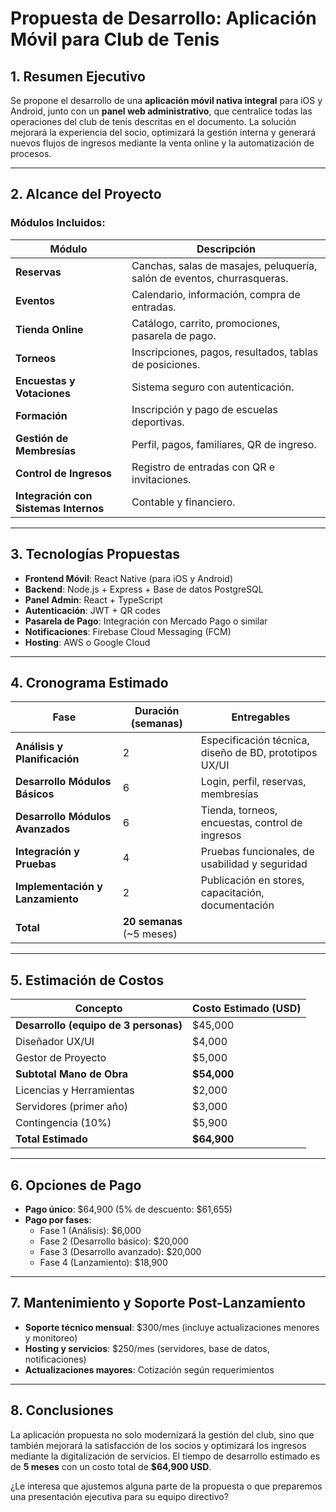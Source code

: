 # Propuesta de Desarrollo: Aplicación Móvil para Club de Tenis

## 1. Resumen Ejecutivo

Se propone el desarrollo de una **aplicación móvil nativa integral** para iOS y Android, junto con un **panel web administrativo**, que centralice todas las operaciones del club de tenis descritas en el documento. La solución mejorará la experiencia del socio, optimizará la gestión interna y generará nuevos flujos de ingresos mediante la venta online y la automatización de procesos.

---

## 2. Alcance del Proyecto

### Módulos Incluidos:

| Módulo | Descripción |
|--------|-------------|
| **Reservas** | Canchas, salas de masajes, peluquería, salón de eventos, churrasqueras. |
| **Eventos** | Calendario, información, compra de entradas. |
| **Tienda Online** | Catálogo, carrito, promociones, pasarela de pago. |
| **Torneos** | Inscripciones, pagos, resultados, tablas de posiciones. |
| **Encuestas y Votaciones** | Sistema seguro con autenticación. |
| **Formación** | Inscripción y pago de escuelas deportivas. |
| **Gestión de Membresías** | Perfil, pagos, familiares, QR de ingreso. |
| **Control de Ingresos** | Registro de entradas con QR e invitaciones. |
| **Integración con Sistemas Internos** | Contable y financiero. |

---

## 3. Tecnologías Propuestas

- **Frontend Móvil**: React Native (para iOS y Android)
- **Backend**: Node.js + Express + Base de datos PostgreSQL
- **Panel Admin**: React + TypeScript
- **Autenticación**: JWT + QR codes
- **Pasarela de Pago**: Integración con Mercado Pago o similar
- **Notificaciones**: Firebase Cloud Messaging (FCM)
- **Hosting**: AWS o Google Cloud

---

## 4. Cronograma Estimado

| Fase | Duración (semanas) | Entregables |
|------|---------------------|-------------|
| **Análisis y Planificación** | 2 | Especificación técnica, diseño de BD, prototipos UX/UI |
| **Desarrollo Módulos Básicos** | 6 | Login, perfil, reservas, membresías |
| **Desarrollo Módulos Avanzados** | 6 | Tienda, torneos, encuestas, control de ingresos |
| **Integración y Pruebas** | 4 | Pruebas funcionales, de usabilidad y seguridad |
| **Implementación y Lanzamiento** | 2 | Publicación en stores, capacitación, documentación |
| **Total** | **20 semanas** (~5 meses) | |

---

## 5. Estimación de Costos

| Concepto | Costo Estimado (USD) |
|----------|-----------------------|
| **Desarrollo (equipo de 3 personas)** | $45,000 |
| Diseñador UX/UI | $4,000 |
| Gestor de Proyecto | $5,000 |
| **Subtotal Mano de Obra** | **$54,000** |
| Licencias y Herramientas | $2,000 |
| Servidores (primer año) | $3,000 |
| Contingencia (10%) | $5,900 |
| **Total Estimado** | **$64,900** |

---

## 6. Opciones de Pago

- **Pago único**: $64,900 (5% de descuento: $61,655)
- **Pago por fases**:
  - Fase 1 (Análisis): $6,000
  - Fase 2 (Desarrollo básico): $20,000
  - Fase 3 (Desarrollo avanzado): $20,000
  - Fase 4 (Lanzamiento): $18,900

---

## 7. Mantenimiento y Soporte Post-Lanzamiento

- **Soporte técnico mensual**: $300/mes (incluye actualizaciones menores y monitoreo)
- **Hosting y servicios**: $250/mes (servidores, base de datos, notificaciones)
- **Actualizaciones mayores**: Cotización según requerimientos

---

## 8. Conclusiones

La aplicación propuesta no solo modernizará la gestión del club, sino que también mejorará la satisfacción de los socios y optimizará los ingresos mediante la digitalización de servicios. El tiempo de desarrollo estimado es de **5 meses** con un costo total de **$64,900 USD**.

¿Le interesa que ajustemos alguna parte de la propuesta o que preparemos una presentación ejecutiva para su equipo directivo?
